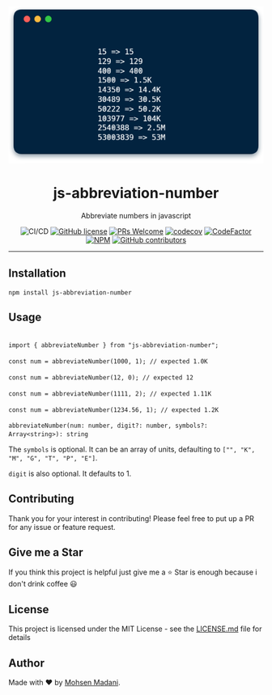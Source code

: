 <div align="center">
	<p align="center">
		<img src="./images/cover.png"/>
	</p>
	<h1 align="center">js-abbreviation-number</h1>
	<p align="center">Abbreviate numbers in javascript</p>

![CI/CD](https://github.com/moh3n9595/js-abbreviation-number/workflows/Continuous%20Integration/badge.svg)
[![GitHub license](https://img.shields.io/badge/license-MIT-blue.svg)](https://github.com/moh3n9595/js-abbreviation-number/blob/master/LICENSE)
[![PRs Welcome](https://img.shields.io/badge/PRs-welcome-orange.svg)](https://github.com/moh3n9595/js-abbreviation-number/compare)
[![codecov](https://codecov.io/gh/moh3n9595/js-abbreviation-number/branch/master/graph/badge.svg)](https://codecov.io/gh/moh3n9595/js-abbreviation-number) [![CodeFactor](https://www.codefactor.io/repository/github/moh3n9595/js-abbreviation-number/badge/master)](https://www.codefactor.io/repository/github/moh3n9595/js-abbreviation-number/overview/master)
[![NPM](https://img.shields.io/npm/v/js-abbreviation-number.svg)](https://www.npmjs.com/package/js-abbreviation-number)
[![GitHub contributors](https://img.shields.io/github/contributors/moh3n9595/js-abbreviation-number.svg)](https://GitHub.com/moh3n9595/js-abbreviation-number/contributors/)

</div>
<hr />

## Installation

```
npm install js-abbreviation-number
```

## Usage

```

import { abbreviateNumber } from "js-abbreviation-number";

const num = abbreviateNumber(1000, 1); // expected 1.0K

const num = abbreviateNumber(12, 0); // expected 12

const num = abbreviateNumber(1111, 2); // expected 1.11K

const num = abbreviateNumber(1234.56, 1); // expected 1.2K

```
`abbreviateNumber(num: number, digit?: number, symbols?: Array<string>): string`

The `symbols` is optional. It can be an array of units, defaulting to `["", "K", "M", "G", "T", "P", "E"]`.

`digit` is also optional. It defaults to 1.

## Contributing

Thank you for your interest in contributing! Please feel free to put up a PR for any issue or feature request.

## Give me a Star

If you think this project is helpful just give me a ⭐️ Star is enough because i don't drink coffee 😃

## License

This project is licensed under the MIT License - see the [LICENSE.md](https://github.com/moh3n9595/js-abbreviation-number/blob/master/LICENSE) file for details

## Author

Made with ❤️ by [Mohsen Madani](https://github.com/moh3n9595).

